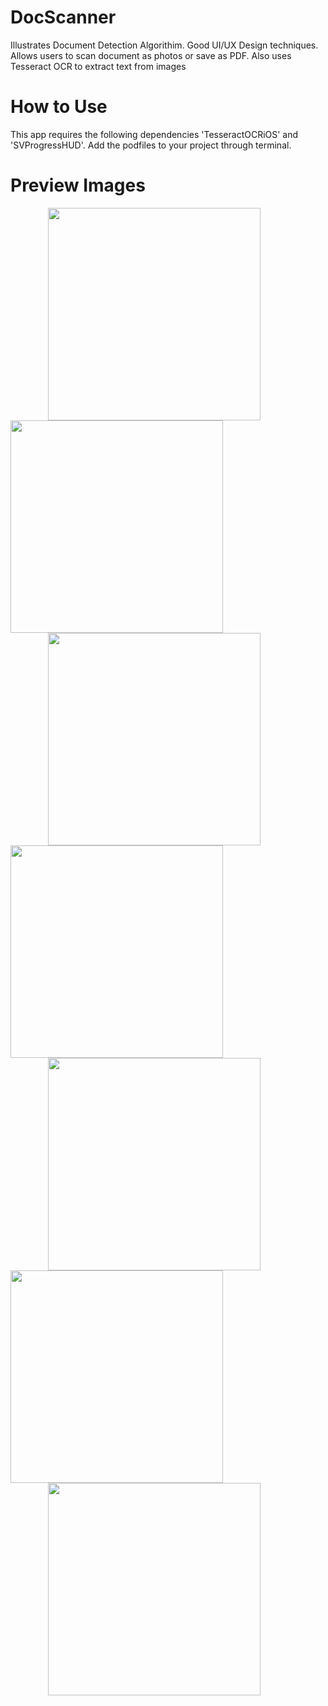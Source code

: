 # DocScanner
Illustrates Document Detection Algorithim. Good UI/UX Design techniques. Allows users to scan document as photos or save as PDF. Also uses Tesseract OCR to extract text from images 
# How to Use
This app requires the following dependencies 'TesseractOCRiOS' and 'SVProgressHUD'. Add the podfiles to your project through terminal.

# Preview Images
<img src="1.png?raw=true" width="340px" hspace="60"> <img src="2.png?raw=true" width="340px">
<img src="3.png?raw=true" width="340px" hspace="60"/> <img src="4.png?raw=true" width="340px">
<img src="5.png?raw=true" width="340px" hspace="60"/> <img src="6.png?raw=true" width="340px">
<img src="7.png?raw=true" width="340px" hspace="60">
